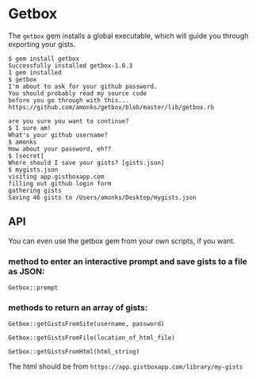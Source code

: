 # Getbox

The `getbox` gem installs a global executable, which will guide you through exporting your gists.

    $ gem install getbox
    Successfully installed getbox-1.0.3
    1 gem installed
    $ getbox
    I'm about to ask for your github password. 
    You should probably read my source code
    before you go through with this...
    https://github.com/amonks/getbox/blob/master/lib/getbox.rb
    
    are you sure you want to continue?
    $ I sure am!
    What's your github username?
    $ amonks
    How about your password, eh??
    $ [secret]
    Where should I save your gists? [gists.json]
    $ mygists.json
    visiting app.gistboxapp.com
    filling out github login form
    gathering gists
    Saving 46 gists to /Users/amonks/Desktop/mygists.json

## API

You can even use the getbox gem from your own scripts, if you want.

### method to enter an interactive prompt and save gists to a file as JSON:

    Getbox::prompt

### methods to return an array of gists:

    Getbox::getGistsFromSite(username, password)
    
    Getbox::getGistsFromFile(location_of_html_file)
    
    Getbox::getGistsFromHtml(html_string)

The html should be from `https://app.gistboxapp.com/library/my-gists`
